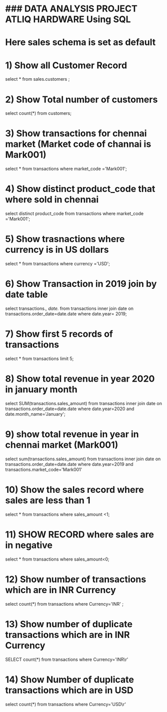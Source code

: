# ### DATA  ANALYSIS PROJECT  ATLIQ HARDWARE Using SQL
   
 # Here sales schema is set as default
 
 # 1) Show all Customer Record 
 select * from  sales.customers ;
 

 # 2) Show Total number of customers
 select count(*) from customers;
 

 # 3) Show transactions for chennai market (Market code of channai is Mark001)
 select * from transactions where market_code ='Mark001';
 

 # 4) Show distinct product_code that where sold in chennai
 select distinct product_code from transactions where market_code ='Mark001';


# 5) Show trasnactions where currency is in US dollars
select * from transactions where currency ='USD';


# 6) Show Transaction in 2019 join by date table
select transactions.*, date.* from transactions  inner join date on transactions.order_date=date.date where date.year= 2019;


# 7) Show first 5 records of transactions 
select * from transactions limit 5;


# 8) Show total revenue in year 2020 in january month
select SUM(transactions.sales_amount) from transactions inner join date on transactions.order_date=date.date 
where date.year=2020 and date.month_name='January';


# 9) show total revenue in year in chennai market (Mark001)
select sum(transactions.sales_amount) from transactions inner join date on transactions.order_date=date.date 
where date.year=2019 and transactions.market_code='Mark001'


# 10) Show the sales record where sales are less than 1 
select * from transactions where sales_amount <1;


# 11) SHOW RECORD where sales are in negative
select * from transactions where sales_amount<0;


# 12) Show number of transactions which are in INR Currency
select count(*) from transactions where Currency='INR' ;


# 13) Show number of duplicate transactions which are in INR Currency
SELECT count(*) from transactions where Currency='INR\r'


# 14) Show Number of duplicate transactions which are in USD 
select count(*) from transactions where Currency='USD\r'
